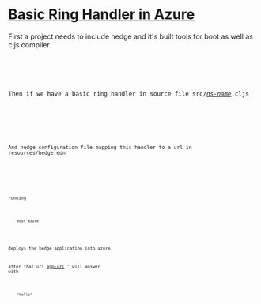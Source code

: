# [Basic Ring Handler in Azure](- "basic-handler c:status=ExpectedToFail")

First a project needs to include hedge and it's built tools for boot as well as cljs compiler.

<pre>
  <code class="language-clojure" concordion:echo="#boot = simpleBoot()" concordion:set="#boot"/>
</pre>


Then if we have a basic ring handler in source file src/[_ns-name_](- "c:echo=handlerNsName()").cljs

<pre>
  <code class="language-clojure" concordion:echo="basicHandlerNS()"/>
</pre>

And hedge configuration file mapping this handler to a url in resources/hedge.edn

<pre>
  <code class="language-clojure" concordion:echo="basicHelloConf()"/>
</pre>

running

<pre>
  <code class="language-bash" concordion:execute="deploy(#boot)">
    boot azure
  </code>
</pre>

deploys the hedge application into azure.

after that url [app-url](- "#url") " will answer with

<pre>
  <code class="language-bash" concordion:assert-equals="getresource(#url)">
    "hello"
  </code>
</pre>

